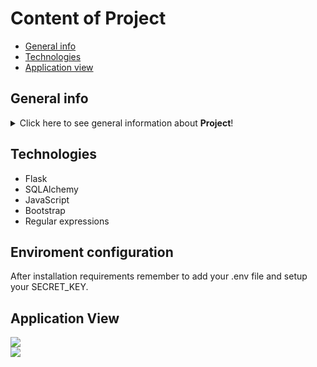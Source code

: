 # Content of Project

* [General info](#general-info)
* [Technologies](#technologies)
* [Application view](#application-view)


## General info
<details>
<summary>Click here to see general information about <b>Project</b>!</summary>
<b>Medicine Comparator</b> is an application written by <i>Mateusz Zitaruk</i> and <i>Filip Płoch</i> as a part of Python's course provided by <i>Kacper Garbaciński - Devs Mentoring</i>.<br>Main utility of application is compare two equivalent medicines according to additional substances used to produce them. Information about additional substances was taken from Summary of the Product Characteristics (SPC) shared by Polish Office for Registration of Medicinal Products, Medical Devices and Biocidal Products.</details>


## Technologies
  <ul>
    <li>Flask</li>
    <li>SQLAlchemy</li>
    <li>JavaScript</li>
    <li>Bootstrap</li>
    <li>Regular expressions</li>
  </ul>

## Enviroment configuration
After installation requirements remember to add your .env file and setup your SECRET_KEY.

## Application View
<img src="https://user-images.githubusercontent.com/74150981/144911997-f5c732c4-5546-4dd2-ac1b-4378207b6455.png">
<br>
<img src="https://user-images.githubusercontent.com/74150981/144911934-2bc22541-f775-4386-a40a-8528413fc77e.png">
